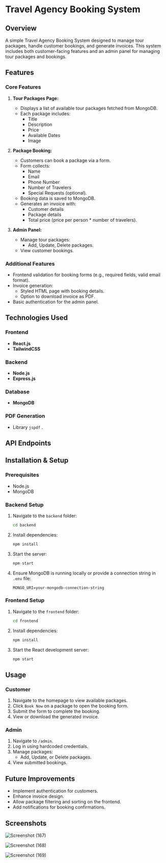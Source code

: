 # Travel Agency Booking System

## Overview
A simple Travel Agency Booking System designed to manage tour packages, handle customer bookings, and generate invoices. This system includes both customer-facing features and an admin panel for managing tour packages and bookings.

## Features

### Core Features

1. **Tour Packages Page:**
   - Displays a list of available tour packages fetched from MongoDB.
   - Each package includes:
     - Title
     - Description
     - Price
     - Available Dates
     - Image

2. **Package Booking:**
   - Customers can book a package via a form.
   - Form collects:
     - Name
     - Email
     - Phone Number
     - Number of Travelers
     - Special Requests (optional).
   - Booking data is saved to MongoDB.
   - Generates an invoice with:
     - Customer details
     - Package details
     - Total price (price per person * number of travelers).

3. **Admin Panel:**
   - Manage tour packages:
     - Add, Update, Delete packages.
   - View customer bookings.

### Additional Features

- Frontend validation for booking forms (e.g., required fields, valid email format).
- Invoice generation:
  - Styled HTML page with booking details.
  - Option to download invoice as PDF.
- Basic authentication for the admin panel.

## Technologies Used

### Frontend
- **React.js**
- **TailwindCSS**

### Backend
- **Node.js**
- **Express.js**

### Database
- **MongoDB**

### PDF Generation
- Library `jspdf` .

## API Endpoints





## Installation & Setup

### Prerequisites
- Node.js
- MongoDB

### Backend Setup
1. Navigate to the `backend` folder:
   ```bash
   cd backend
   ```
2. Install dependencies:
   ```bash
   npm install
   ```
3. Start the server:
   ```bash
   npm start
   ```
4. Ensure MongoDB is running locally or provide a connection string in `.env` file:
   ```
   MONGO_URI=your-mongodb-connection-string
   ```

### Frontend Setup
1. Navigate to the `frontend` folder:
   ```bash
   cd frontend
   ```
2. Install dependencies:
   ```bash
   npm install
   ```
3. Start the React development server:
   ```bash
   npm start
   ```

## Usage

### Customer
1. Navigate to the homepage to view available packages.
2. Click `Book Now` on a package to open the booking form.
3. Submit the form to complete the booking.
4. View or download the generated invoice.

### Admin
1. Navigate to `/admin`.
2. Log in using hardcoded credentials.
3. Manage packages:
   - Add, Update, or Delete packages.
4. View submitted bookings.

## Future Improvements
- Implement authentication for customers.
- Enhance invoice design.
- Allow package filtering and sorting on the frontend.
- Add notifications for booking confirmations.

## Screenshots
![Screenshot (167)](https://github.com/user-attachments/assets/c148de1f-f03c-4b6b-832d-a63ff60a372f)

![Screenshot (168)](https://github.com/user-attachments/assets/7c8d8a68-22ea-4818-8909-3bdec13d3a4b)

![Screenshot (169)](https://github.com/user-attachments/assets/d83dfa87-8683-45d8-be38-a60c7c5eab72)
